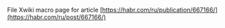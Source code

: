 File Xwiki macro page for article [https://habr.com/ru/publication/667166/](https://habr.com/ru/post/667166/)
